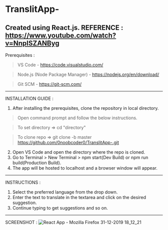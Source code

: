 # TranslitApp-
Created using React.js.
REFERENCE : https://www.youtube.com/watch?v=NnpISZANByg
---------------------------------------------------------------------------------------------------------------------------------------------
Prerequisites : 

>VS Code - https://code.visualstudio.com/

>Node.js (Node Package Manager) - https://nodejs.org/en/download/

>Git SCM - https://git-scm.com/ 
---------------------------------------------------------------------------------------------------------------------------------------------
INSTALLATION GUIDE :

1. After installing the prerequisites, clone the repository in local directory.
  
  >Open command prompt and follow the below instructions.
  
  >To set directory => cd "directory"
  
  >To clone repo => git clone -b master https://github.com/0noobcoder0/TranslitApp-.git
  
2. Open VS Code and open the directory where the repo is cloned.
3. Go to Terminal > New Terminal > npm start(Dev Build) or npm run build(Production Build).
4. The app will be hosted to localhost and a browser window will appear.
---------------------------------------------------------------------------------------------------------------------------------------------
INSTRUCTIONS : 

1. Select the preferred language from the drop down.
2. Enter the text to translate in the textarea and click on the desired suggestion.
3. Continue typing to get suggestions and so on.
---------------------------------------------------------------------------------------------------------------------------------------------
SCREENSHOT :
![React App - Mozilla Firefox 31-12-2019 18_12_21](https://user-images.githubusercontent.com/46084667/71622117-a6973580-2bf9-11ea-9abf-38be8458bae3.png)
